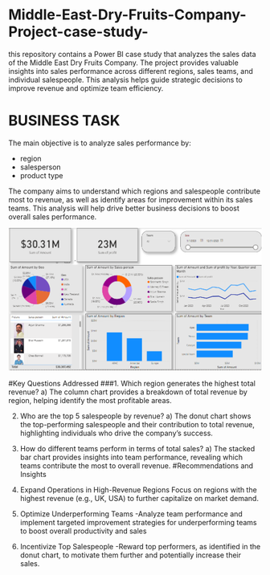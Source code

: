 # Middle-East-Dry-Fruits-Company-Project-case-study-
this repository contains a Power BI case study that analyzes the sales data of the Middle East Dry Fruits Company. The project provides valuable insights into sales performance across different regions, sales teams, and individual salespeople. This analysis helps guide strategic decisions to improve revenue and optimize team efficiency.
# BUSINESS TASK
The main objective is to analyze sales performance by:
- region
- salesperson
- product type
  
The company aims to understand which regions and salespeople contribute most to revenue, as well as identify areas for improvement within its sales teams. This analysis will help drive better business decisions to boost overall sales performance.


![Power BI Dashboard screenshot](https://github.com/raifismail/Middle-East-Dry-Fruits-Company-Project-case-study-/blob/33de14d8acd371f2c4534957e991a83df2dc5b3e/Screenshot%202024-10-16%20113359.png)

#Key Questions Addressed
###1. Which region generates the highest total revenue?
a) The column chart provides a breakdown of total revenue by region, helping identify the most profitable areas.
   
2. Who are the top 5 salespeople by revenue?
   a) The donut chart shows the top-performing salespeople and their contribution to total revenue, highlighting individuals 
     who drive the company’s success.

3. How do different teams perform in terms of total sales?
   a) The stacked bar chart provides insights into team performance, revealing which teams contribute the most to overall 
      revenue.
#Recommendations and Insights
1. Expand Operations in High-Revenue Regions
    Focus on regions with the highest revenue (e.g., UK, USA) to further capitalize on market demand.
2. Optimize Underperforming Teams
    -Analyze team performance and implement targeted improvement strategies for underperforming teams to boost overall 
      productivity and sales
3. Incentivize Top Salespeople
    -Reward top performers, as identified in the donut chart, to motivate them further and potentially increase their sales.
  

